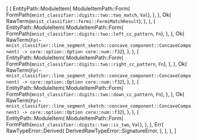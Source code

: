 [
    (
        EntityPath::ModuleItem(
            ModuleItemPath::Form(
                FormPath(`mnist_classifier::digits::two::two_match`, `Val`),
            ),
        ),
        Ok(
            RawTerm(`mnist_classifier::fermi::FermiMatchResult`),
        ),
    ),
    (
        EntityPath::ModuleItem(
            ModuleItemPath::Form(
                FormPath(`mnist_classifier::digits::two::left_cc_pattern`, `Fn`),
            ),
        ),
        Ok(
            RawTerm(`Fp(~ mnist_classifier::line_segment_sketch::concave_component::ConcaveComponent) -> core::option::Option core::num::f32`),
        ),
    ),
    (
        EntityPath::ModuleItem(
            ModuleItemPath::Form(
                FormPath(`mnist_classifier::digits::two::right_cc_pattern`, `Fn`),
            ),
        ),
        Ok(
            RawTerm(`Fp(~ mnist_classifier::line_segment_sketch::concave_component::ConcaveComponent) -> core::option::Option core::num::f32`),
        ),
    ),
    (
        EntityPath::ModuleItem(
            ModuleItemPath::Form(
                FormPath(`mnist_classifier::digits::two::down_cc_pattern`, `Fn`),
            ),
        ),
        Ok(
            RawTerm(`Fp(~ mnist_classifier::line_segment_sketch::concave_component::ConcaveComponent) -> core::option::Option core::num::f32`),
        ),
    ),
    (
        EntityPath::ModuleItem(
            ModuleItemPath::Form(
                FormPath(`mnist_classifier::digits::two::is_two`, `Val`),
            ),
        ),
        Err(
            RawTypeError::Derived(
                DerivedRawTypeError::SignatureError,
            ),
        ),
    ),
]